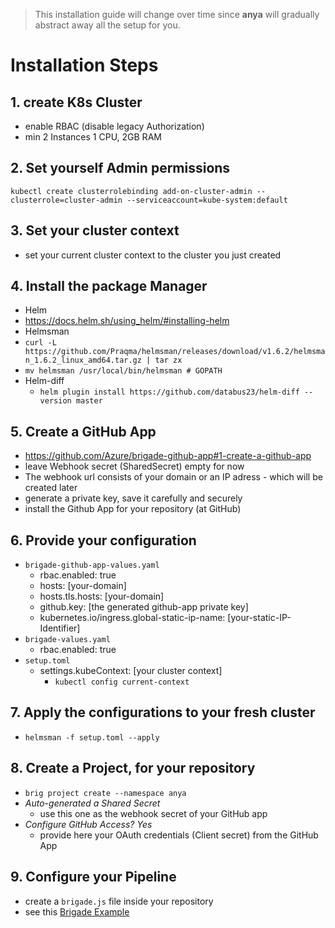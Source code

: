 > This installation guide will change over time since **anya** will gradually abstract away all the setup for you.

# Installation Steps

## 1. create K8s Cluster
- enable RBAC (disable legacy Authorization)
- min 2 Instances 1 CPU, 2GB RAM

## 2. Set yourself Admin permissions 
`kubectl create clusterrolebinding add-on-cluster-admin --clusterrole=cluster-admin --serviceaccount=kube-system:default`

## 3. Set your cluster context
- set your current cluster context to the cluster you just created

## 4. Install the package Manager
- Helm
 - https://docs.helm.sh/using_helm/#installing-helm
- Helmsman
 - `curl -L https://github.com/Praqma/helmsman/releases/download/v1.6.2/helmsman_1.6.2_linux_amd64.tar.gz | tar zx`
 - `mv helmsman /usr/local/bin/helmsman # GOPATH `
- Helm-diff
  - `helm plugin install https://github.com/databus23/helm-diff --version master`

## 5. Create a GitHub App
- https://github.com/Azure/brigade-github-app#1-create-a-github-app
- leave Webhook secret (SharedSecret) empty for now
- The webhook url consists of your domain or an IP adress - which will be created later
- generate a private key, save it carefully and securely
- install the Github App for your repository (at GitHub)

## 6. Provide your configuration
- `brigade-github-app-values.yaml`
  - rbac.enabled: true
  - hosts: [your-domain]
  - hosts.tls.hosts: [your-domain]
  - github.key: [the generated github-app private key]
  - kubernetes.io/ingress.global-static-ip-name: [your-static-IP-Identifier]
- `brigade-values.yaml`
  - rbac.enabled: true
- `setup.toml`
  - settings.kubeContext: [your cluster context] 
    - `kubectl config current-context`

## 7. Apply the configurations to your fresh cluster
- `helmsman -f setup.toml --apply`

## 8. Create a Project, for your repository
- `brig project create --namespace anya`
- _Auto-generated a Shared Secret_
  - use this one as the webhook secret of your GitHub app
- _Configure GitHub Access? Yes_
  - provide here your OAuth credentials (Client secret) from the GitHub App

## 9. Configure your Pipeline
- create a `brigade.js` file inside your repository
- see this [Brigade Example](https://github.com/Azure/brigade-github-app#running-a-new-set-of-checks)
